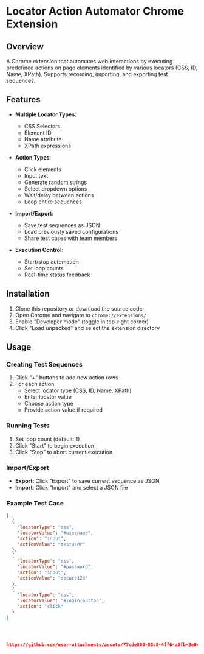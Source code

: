 # Locator Action Automator Chrome Extension
## Overview
A Chrome extension that automates web interactions by executing predefined actions on page elements identified by various locators (CSS, ID, Name, XPath). Supports recording, importing, and exporting test sequences.

## Features

- **Multiple Locator Types**:
  - CSS Selectors
  - Element ID
  - Name attribute
  - XPath expressions

- **Action Types**:
  - Click elements
  - Input text
  - Generate random strings
  - Select dropdown options
  - Wait/delay between actions
  - Loop entire sequences

- **Import/Export**:
  - Save test sequences as JSON
  - Load previously saved configurations
  - Share test cases with team members

- **Execution Control**:
  - Start/stop automation
  - Set loop counts
  - Real-time status feedback

## Installation

1. Clone this repository or download the source code
2. Open Chrome and navigate to `chrome://extensions/`
3. Enable "Developer mode" (toggle in top-right corner)
4. Click "Load unpacked" and select the extension directory

## Usage

### Creating Test Sequences
1. Click "+" buttons to add new action rows
2. For each action:
   - Select locator type (CSS, ID, Name, XPath)
   - Enter locator value
   - Choose action type
   - Provide action value if required

### Running Tests
1. Set loop count (default: 1)
2. Click "Start" to begin execution
3. Click "Stop" to abort current execution

### Import/Export
- **Export**: Click "Export" to save current sequence as JSON
- **Import**: Click "Import" and select a JSON file

### Example Test Case
```json
[
  {
    "locatorType": "css",
    "locatorValue": "#username",
    "action": "input",
    "actionValue": "testuser"
  },
  {
    "locatorType": "css",
    "locatorValue": "#password",
    "action": "input",
    "actionValue": "secure123"
  },
  {
    "locatorType": "css",
    "locatorValue": "#login-button",
    "action": "click"
  }
]




https://github.com/user-attachments/assets/77cde388-88c8-4ff6-a6fb-3e0c30bff5f8

